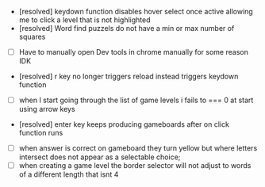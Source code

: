 - [resolved] keydown function disables hover select once active allowing me to click a level that is not highlighted
- [resolved] Word find puzzels do not have a min or max number of squares
- [ ] Have to manually open Dev tools in chrome manually for some reason IDK
- [resolved] r key no longer triggers reload instead triggers keydown function
- [ ] when I start going through the list of game levels i fails to === 0 at start using arrow keys
- [resolved] enter key keeps producing gameboards after on click function runs
- [        ] when answer is correct on gameboard they turn yellow but where letters intersect does not appear as a selectable choice;
- [        ] when creating a game level the border selector will not adjust to words of a different length that isnt 4